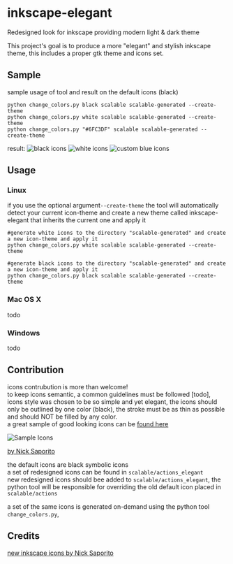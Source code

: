# inkscape-elegant
Redesigned look for inkscape providing modern light & dark theme


This project's goal is to produce a more "elegant" and stylish inkscape theme, this includes a proper gtk theme and icons set.


## Sample
sample usage of tool and result on the default icons (black)
```
python change_colors.py black scalable scalable-generated --create-theme
python change_colors.py white scalable scalable-generated --create-theme
python change_colors.py "#6FC3DF" scalable scalable-generated --create-theme
```

result:
![black icons](https://image.ibb.co/jGR25q/inkscape-1.png)
![white icons](https://image.ibb.co/hJbPJA/inkscape-2.png)
![custom blue icons](https://image.ibb.co/c7QJdA/inkscape-3.png)


## Usage

### Linux
if you use the optional argument```--create-theme``` the tool will automatically detect your current icon-theme and create a new theme called inkscape-elegant that inherits the current one and apply it

```
#generate white icons to the directory "scalable-generated" and create a new icon-theme and apply it
python change_colors.py white scalable scalable-generated --create-theme
```

```
#generate black icons to the directory "scalable-generated" and create a new icon-theme and apply it
python change_colors.py black scalable scalable-generated --create-theme
```


### Mac OS X
todo

### Windows
todo

## Contribution
icons contrubution is more than welcome!<br>
to keep icons semantic, a common guidelines must be followed [todo], icons style was chosen to be so simple and yet elegant, the icons should only be outlined by one color (black), the stroke must be as thin as possible and should NOT be filled by any color.<br>
a great sample of good looking icons can be [found here](https://logosbynick.com/new-icons-for-inkscape/)

![Sample Icons](http://blog.logosbynick.com/wp-content/uploads/2016/04/RedesignedInkscapeIcons-1.png)

[by Nick Saporito](https://logosbynick.com/new-icons-for-inkscape/)

the default icons are black symbolic icons <br>
a set of redesigned icons can be found in `scalable/actions_elegant`<br>
new redesigned icons should bee added to `scalable/actions_elegant`, the python tool will be responsible for overriding the old default icon placed in `scalable/actions`

a set of the same icons is generated on-demand using the python tool `change_colors.py`,


## Credits
[new inkscape icons by Nick Saporito](https://logosbynick.com/new-icons-for-inkscape/)
